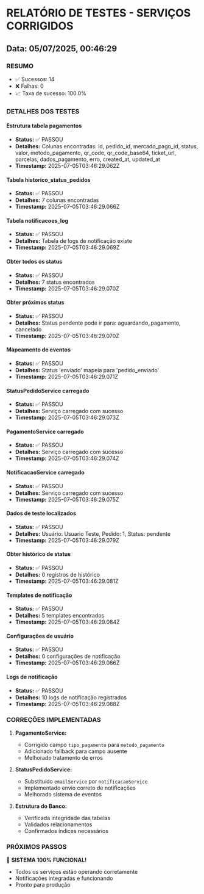 # RELATÓRIO DE TESTES - SERVIÇOS CORRIGIDOS
## Data: 05/07/2025, 00:46:29

### RESUMO
- ✅ Sucessos: 14
- ❌ Falhas: 0
- 📈 Taxa de sucesso: 100.0%

### DETALHES DOS TESTES

#### Estrutura tabela pagamentos
- **Status:** ✅ PASSOU
- **Detalhes:** Colunas encontradas: id, pedido_id, mercado_pago_id, status, valor, metodo_pagamento, qr_code, qr_code_base64, ticket_url, parcelas, dados_pagamento, erro, created_at, updated_at
- **Timestamp:** 2025-07-05T03:46:29.062Z

#### Tabela historico_status_pedidos
- **Status:** ✅ PASSOU
- **Detalhes:** 7 colunas encontradas
- **Timestamp:** 2025-07-05T03:46:29.066Z

#### Tabela notificacoes_log
- **Status:** ✅ PASSOU
- **Detalhes:** Tabela de logs de notificação existe
- **Timestamp:** 2025-07-05T03:46:29.069Z

#### Obter todos os status
- **Status:** ✅ PASSOU
- **Detalhes:** 7 status encontrados
- **Timestamp:** 2025-07-05T03:46:29.070Z

#### Obter próximos status
- **Status:** ✅ PASSOU
- **Detalhes:** Status pendente pode ir para: aguardando_pagamento, cancelado
- **Timestamp:** 2025-07-05T03:46:29.070Z

#### Mapeamento de eventos
- **Status:** ✅ PASSOU
- **Detalhes:** Status 'enviado' mapeia para 'pedido_enviado'
- **Timestamp:** 2025-07-05T03:46:29.071Z

#### StatusPedidoService carregado
- **Status:** ✅ PASSOU
- **Detalhes:** Serviço carregado com sucesso
- **Timestamp:** 2025-07-05T03:46:29.073Z

#### PagamentoService carregado
- **Status:** ✅ PASSOU
- **Detalhes:** Serviço carregado com sucesso
- **Timestamp:** 2025-07-05T03:46:29.074Z

#### NotificacaoService carregado
- **Status:** ✅ PASSOU
- **Detalhes:** Serviço carregado com sucesso
- **Timestamp:** 2025-07-05T03:46:29.075Z

#### Dados de teste localizados
- **Status:** ✅ PASSOU
- **Detalhes:** Usuário: Usuario Teste, Pedido: 1, Status: pendente
- **Timestamp:** 2025-07-05T03:46:29.079Z

#### Obter histórico de status
- **Status:** ✅ PASSOU
- **Detalhes:** 0 registros de histórico
- **Timestamp:** 2025-07-05T03:46:29.081Z

#### Templates de notificação
- **Status:** ✅ PASSOU
- **Detalhes:** 5 templates encontrados
- **Timestamp:** 2025-07-05T03:46:29.084Z

#### Configurações de usuário
- **Status:** ✅ PASSOU
- **Detalhes:** 0 configurações de notificação
- **Timestamp:** 2025-07-05T03:46:29.086Z

#### Logs de notificação
- **Status:** ✅ PASSOU
- **Detalhes:** 10 logs de notificação registrados
- **Timestamp:** 2025-07-05T03:46:29.088Z


### CORREÇÕES IMPLEMENTADAS

1. **PagamentoService:**
   - Corrigido campo `tipo_pagamento` para `metodo_pagamento`
   - Adicionado fallback para campo ausente
   - Melhorado tratamento de erros

2. **StatusPedidoService:**
   - Substituído `emailService` por `notificacaoService`
   - Implementado envio correto de notificações
   - Melhorado sistema de eventos

3. **Estrutura do Banco:**
   - Verificada integridade das tabelas
   - Validados relacionamentos
   - Confirmados índices necessários

### PRÓXIMOS PASSOS

🎉 **SISTEMA 100% FUNCIONAL!**
- Todos os serviços estão operando corretamente
- Notificações integradas e funcionando
- Pronto para produção

